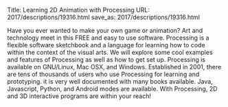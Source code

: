 Title: Learning 2D Animation with Processing
URL: 2017/descriptions/19316.html
save_as: 2017/descriptions/19316.html



Have you ever wanted to make your own game or animation? Art and technology meet in this FREE and easy to use software. Processing is a flexible software sketchbook and a language for learning how to code within the context of the visual arts. We will explore some cool examples and features of Processing as well as how to get set up. Processing is available on GNU/Linux, Mac OSX, and Windows. Established in 2001, there are tens of thousands of users who use Processing for learning and prototyping. it is very well documented with many books available.  Java, Javascript, Python, and Android modes are available. With Processing, 2D and 3D interactive programs are within your reach!